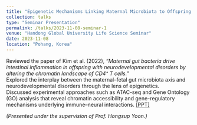 ```yaml
---
title: "Epigenetic Mechanisms Linking Maternal Microbiota to Offspring Neurodevelopment"
collection: talks
type: "Seminar Presentation"
permalink: /talks/2023-11-08-seminar-1
venue: "Handong Global University Life Science Seminar"
date: 2023-11-08
location: "Pohang, Korea"
---
```

Reviewed the paper of Kim et al. (2022), *“Maternal gut bacteria drive intestinal inflammation in offspring with neurodevelopmental disorders by altering the chromatin landscape of CD4⁺ T cells.”*  
Explored the interplay between the maternal–fetal gut microbiota axis and neurodevelopmental disorders through the lens of epigenetics.  
Discussed experimental approaches such as ATAC-seq and Gene Ontology (GO) analysis that reveal chromatin accessibility and gene-regulatory mechanisms underlying immune–neural interactions. [[PPT]](/files/2023-11-08-seminar.pdf)

*(Presented under the supervision of Prof. Hongsup Yoon.)*